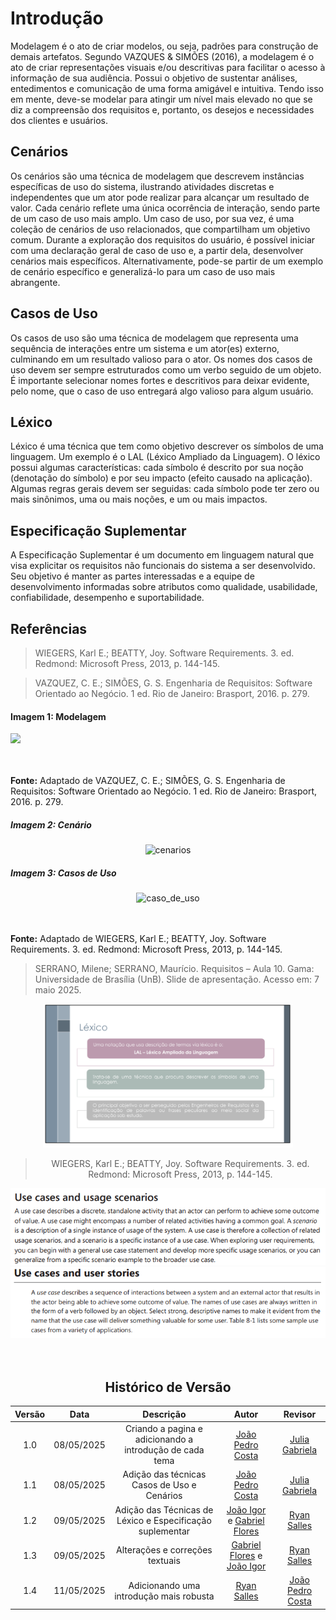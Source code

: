 # Introdução

Modelagem é o ato de criar modelos, ou seja, padrões para construção de demais artefatos. Segundo VAZQUES & SIMÕES (2016), a modelagem é o ato de criar representações visuais e/ou descritivas para facilitar o acesso à informação de sua audiência. Possui o objetivo de sustentar análises, entedimentos e comunicação de uma forma amigável e intuitiva. Tendo isso em mente, deve-se modelar para atingir um nível mais elevado no que se diz a compreensão dos requisitos e, portanto, os desejos e necessidades dos clientes e usuários. 

## Cenários

Os cenários são uma técnica de modelagem que descrevem instâncias específicas de uso do sistema, ilustrando atividades discretas e independentes que um ator pode realizar para alcançar um resultado de valor. Cada cenário reflete uma única ocorrência de interação, sendo parte de um caso de uso mais amplo. Um caso de uso, por sua vez, é uma coleção de cenários de uso relacionados, que compartilham um objetivo comum. Durante a exploração dos requisitos do usuário, é possível iniciar com uma declaração geral de caso de uso e, a partir dela, desenvolver cenários mais específicos. Alternativamente, pode-se partir de um exemplo de cenário específico e generalizá-lo para um caso de uso mais abrangente.

## Casos de Uso

Os casos de uso são uma técnica de modelagem que representa uma sequência de interações entre um sistema e um ator(es) externo, culminando em um resultado valioso para o ator. Os nomes dos casos de uso devem ser sempre estruturados como um verbo seguido de um objeto. É importante selecionar nomes fortes e descritivos para deixar evidente, pelo nome, que o caso de uso entregará algo valioso para algum usuário.

## Léxico

Léxico é uma técnica que tem como objetivo descrever os símbolos de uma linguagem. Um exemplo é o LAL (Léxico Ampliado da Linguagem). O léxico possui algumas características: cada símbolo é descrito por sua noção (denotação do símbolo) e por seu impacto (efeito causado na aplicação). Algumas regras gerais devem ser seguidas: cada símbolo pode ter zero ou mais sinônimos, uma ou mais noções, e um ou mais impactos.

## Especificação Suplementar

A Especificação Suplementar é um documento em linguagem natural que visa explicitar os requisitos não funcionais do sistema a ser desenvolvido. Seu objetivo é manter as partes interessadas e a equipe de desenvolvimento informadas sobre atributos como qualidade, usabilidade, confiabilidade, desempenho e suportabilidade.

## Referências

> WIEGERS, Karl E.; BEATTY, Joy. Software Requirements. 3. ed. Redmond: Microsoft Press, 2013, p. 144-145.

> VAZQUEZ, C. E.; SIMÕES, G. S. Engenharia de Requisitos: Software Orientado ao Negócio. 1 ed. Rio de Janeiro: Brasport, 2016. p. 279.

#### Imagem 1: Modelagem

<div style=>
    <img src="../../assets/referencias/introducao_cenario/introducao_modelagem.png">
</div>
<br></br>

**Fonte:** Adaptado de VAZQUEZ, C. E.; SIMÕES, G. S. Engenharia de Requisitos: Software Orientado ao Negócio. 1 ed. Rio de Janeiro: Brasport, 2016. p. 279.


##### Imagem 2: Cenário

<div style="text-align: center;">
    <img src="../../assets/referencias/introducao_cenario/introducao_cenario_cenario.png" alt="cenarios">
</div>


##### Imagem 3: Casos de Uso

<div style="text-align: center;">
    <img src="../../assets/referencias/introducao_cenario/introducao_cenario_caso_de_uso.png" alt="caso_de_uso">
</div>
<br></br>

**Fonte:** Adaptado de WIEGERS, Karl E.; BEATTY, Joy. Software Requirements. 3. ed. Redmond: Microsoft Press, 2013, p. 144-145.


> SERRANO, Milene; SERRANO, Maurício. Requisitos – Aula 10. Gama: Universidade de Brasília (UnB). Slide de apresentação. Acesso em: 7 maio 2025.

<div align = "center">
<img src="../assets/referencias/modelagem/RefLex.png" width="400"/>

> WIEGERS, Karl E.; BEATTY, Joy. Software Requirements. 3. ed. Redmond: Microsoft Press, 2013, p. 144-145.
<div style="text-align: center;">
<img src="../assets/referencias/introducao_cenario/introducao_cenario_cenario.png" alt="cenarios">
</div>
<div style="text-align: center;">
<img src="../assets/referencias/introducao_cenario/introducao_cenario_caso_de_uso.png" alt="caso_de_uso">
</div>
<br></br>

## Histórico de Versão

| Versão |    Data    |    Descrição     |         Autor         |       Revisor      |
| :----: | :--------: | :--------------: | :-------------------: | :----------------: |
|  1.0   | 08/05/2025 | Criando a pagina e adicionando a introdução de cada tema  | [João Pedro Costa](https://github.com/johnaopedro) | [Julia Gabriela](https://github.com/JuliaGabP) |
|  1.1   | 08/05/2025 | Adição das técnicas Casos de Uso e Cenários  | [João Pedro Costa](https://github.com/johnaopedro) | [Julia Gabriela](https://github.com/JuliaGabP)                      
|  1.2   | 09/05/2025 | Adição das Técnicas de Léxico e Especificação suplementar  | [João Igor](https://github.com/JoaoPC10) e [Gabriel Flores](https://github.com/Gabrielfcoelho) | [Ryan Salles](https://github.com/RA-Salles) |
|  1.3   | 09/05/2025 | Alterações e correções textuais | [Gabriel Flores](https://github.com/Gabrielfcoelho) e [João Igor](https://github.com/JoaoPC10) |  [Ryan Salles](https://github.com/RA-Salles) |
|  1.4   | 11/05/2025 | Adicionando uma introdução mais robusta                   | [Ryan Salles](https://github.com/RA-Salles)      | [João Pedro Costa](https://github.com/joaopedro) |